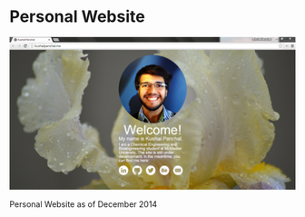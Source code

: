 Personal Website 
=================

![Alt text](/images/screenshot1.png?raw=true "Example")

Personal Website as of December 2014